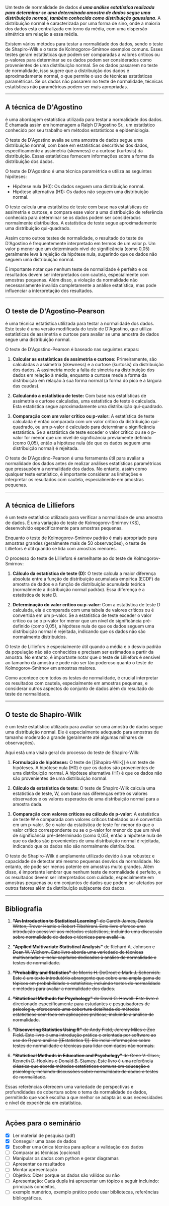Um teste de normalidade de dados ***é uma análise estatística realizada para determinar se uma determinada amostra de dados segue uma distribuição normal, também conhecida como distribuição gaussiana***. A distribuição normal é caracterizada por uma forma de sino, onde a maioria dos dados está centralizada em torno da média, com uma dispersão simétrica em relação a essa média.

Existem vários métodos para testar a normalidade dos dados, sendo o teste de Shapiro-Wilk e o teste de Kolmogorov-Smirnov exemplos comuns. Esses testes geram estatísticas que podem ser comparadas a valores críticos ou p-valores para determinar se os dados podem ser considerados como provenientes de uma distribuição normal. Se os dados passarem no teste de normalidade, isso sugere que a distribuição dos dados é aproximadamente normal, o que permite o uso de técnicas estatísticas paramétricas. Se os dados não passarem no teste de normalidade, técnicas estatísticas não paramétricas podem ser mais apropriadas.

-----------------------------------------------------------
## A técnica de D'Agostino 

é uma abordagem estatística utilizada para testar a normalidade dos dados. É chamada assim em homenagem a Ralph D'Agostino Sr., um estatístico conhecido por seu trabalho em métodos estatísticos e epidemiologia.

O teste de D'Agostino avalia se uma amostra de dados segue uma distribuição normal, com base em estatísticas descritivas dos dados, especificamente a assimetria (skewness) e a curtose (kurtosis) da distribuição. Essas estatísticas fornecem informações sobre a forma da distribuição dos dados.

O teste de D'Agostino é uma técnica paramétrica e utiliza as seguintes hipóteses:

- Hipótese nula (H0): Os dados seguem uma distribuição normal.
- Hipótese alternativa (H1): Os dados não seguem uma distribuição normal.

O teste calcula uma estatística de teste com base nas estatísticas de assimetria e curtose, e compara esse valor a uma distribuição de referência conhecida para determinar se os dados podem ser considerados normalmente distribuídos. A estatística de teste segue aproximadamente uma distribuição qui-quadrado.

Assim como outros testes de normalidade, o resultado do teste de D'Agostino é frequentemente interpretado em termos de um valor p. Um valor p menor que um determinado nível de significância (como 0,05) geralmente leva à rejeição da hipótese nula, sugerindo que os dados não seguem uma distribuição normal.

É importante notar que nenhum teste de normalidade é perfeito e os resultados devem ser interpretados com cautela, especialmente com amostras pequenas. Além disso, a violação da normalidade não necessariamente invalida completamente a análise estatística, mas pode influenciar a interpretação dos resultados.

--------------------

## O teste de D'Agostino-Pearson 

é uma técnica estatística utilizada para testar a normalidade dos dados. Este teste é uma versão modificada do teste de D'Agostino, que utiliza estatísticas de assimetria e curtose para avaliar se uma amostra de dados segue uma distribuição normal.

O teste de D'Agostino-Pearson é baseado nas seguintes etapas:

1. **Calcular as estatísticas de assimetria e curtose:** Primeiramente, são calculadas a assimetria (skewness) e a curtose (kurtosis) da distribuição dos dados. A assimetria mede a falta de simetria na distribuição dos dados em relação à média, enquanto a curtose mede a forma da distribuição em relação à sua forma normal (a forma do pico e a largura das caudas).
    
2. **Calculando a estatística de teste:** Com base nas estatísticas de assimetria e curtose calculadas, uma estatística de teste é calculada. Esta estatística segue aproximadamente uma distribuição qui-quadrado.
    
3. **Comparação com um valor crítico ou p-valor:** A estatística de teste calculada é então comparada com um valor crítico da distribuição qui-quadrado, ou um p-valor é calculado para determinar a significância estatística. Se a estatística de teste exceder o valor crítico ou se o p-valor for menor que um nível de significância previamente definido (como 0,05), então a hipótese nula (de que os dados seguem uma distribuição normal) é rejeitada.
    

O teste de D'Agostino-Pearson é uma ferramenta útil para avaliar a normalidade dos dados antes de realizar análises estatísticas paramétricas que pressupõem a normalidade dos dados. No entanto, assim como qualquer teste estatístico, é importante considerar as limitações e interpretar os resultados com cautela, especialmente em amostras pequenas.

-----------------

## A técnica de Lilliefors

é um teste estatístico utilizado para verificar a normalidade de uma amostra de dados. É uma variação do teste de Kolmogorov-Smirnov (KS), desenvolvido especificamente para amostras pequenas.

Enquanto o teste de Kolmogorov-Smirnov padrão é mais apropriado para amostras grandes (geralmente mais de 50 observações), o teste de Lilliefors é útil quando se lida com amostras menores.

O processo do teste de Lilliefors é semelhante ao do teste de Kolmogorov-Smirnov:

1. **Cálculo da estatística de teste (D):** O teste calcula a maior diferença absoluta entre a função de distribuição acumulada empírica (ECDF) da amostra de dados e a função de distribuição acumulada teórica (normalmente a distribuição normal padrão). Essa diferença é a estatística de teste D.
    
2. **Determinação do valor crítico ou p-valor:** Com a estatística de teste D calculada, ela é comparada com uma tabela de valores críticos ou é convertida em um p-valor. Se a estatística de teste exceder o valor crítico ou se o p-valor for menor que um nível de significância pré-definido (como 0,05), a hipótese nula de que os dados seguem uma distribuição normal é rejeitada, indicando que os dados não são normalmente distribuídos.
    

O teste de Lilliefors é especialmente útil quando a média e o desvio padrão da população não são conhecidos e precisam ser estimados a partir da amostra. No entanto, é importante notar que o teste de Lilliefors é sensível ao tamanho da amostra e pode não ser tão poderoso quanto o teste de Kolmogorov-Smirnov em amostras maiores.

Como acontece com todos os testes de normalidade, é crucial interpretar os resultados com cautela, especialmente em amostras pequenas, e considerar outros aspectos do conjunto de dados além do resultado do teste de normalidade.

--------------------

## O teste de Shapiro-Wilk 

é um teste estatístico utilizado para avaliar se uma amostra de dados segue uma distribuição normal. Ele é especialmente adequado para amostras de tamanho moderado a grande (geralmente até algumas milhares de observações).

Aqui está uma visão geral do processo do teste de Shapiro-Wilk:

1. **Formulação de hipóteses:** O teste de [[Shapiro-Wilk]] é um teste de hipóteses. A hipótese nula (H0) é que os dados são provenientes de uma distribuição normal. A hipótese alternativa (H1) é que os dados não são provenientes de uma distribuição normal.

2. **Cálculo da estatística de teste:** O teste de Shapiro-Wilk calcula uma estatística de teste, W, com base nas diferenças entre os valores observados e os valores esperados de uma distribuição normal para a amostra dada.

3. **Comparação com valores críticos ou cálculo do p-valor:** A estatística de teste W é comparada com valores críticos tabelados ou é convertida em um p-valor. Se o valor da estatística de teste for menor do que o valor crítico correspondente ou se o p-valor for menor do que um nível de significância pré-determinado (como 0,05), então a hipótese nula de que os dados são provenientes de uma distribuição normal é rejeitada, indicando que os dados não são normalmente distribuídos.

O teste de Shapiro-Wilk é amplamente utilizado devido à sua robustez e capacidade de detectar até mesmo pequenas desvios da normalidade. No entanto, ele pode ser menos potente em amostras muito grandes. Além disso, é importante lembrar que nenhum teste de normalidade é perfeito, e os resultados devem ser interpretados com cuidado, especialmente em amostras pequenas ou em conjuntos de dados que podem ser afetados por outros fatores além da distribuição subjacente dos dados.

---------------

## Bibliografia

1. ~~**"An Introduction to Statistical Learning"** de Gareth James, Daniela Witten, Trevor Hastie e Robert Tibshirani. Este livro oferece uma introdução acessível aos métodos estatísticos, incluindo uma discussão sobre normalidade de dados e técnicas para avaliá-la.~~

2. ~~**"Applied Multivariate Statistical Analysis"** de Richard A. Johnson e Dean W. Wichern. Este livro aborda uma variedade de técnicas multivariadas e inclui capítulos dedicados à análise de normalidade e testes de normalidade.~~

3. ~~**"Probability and Statistics"** de Morris H. DeGroot e Mark J. Schervish. Este é um texto introdutório abrangente que cobre uma ampla gama de tópicos em probabilidade e estatística, incluindo testes de normalidade e métodos para avaliar a normalidade dos dados.~~

4. ~~**"Statistical Methods for Psychology"** de David C. Howell. Este livro é direcionado especificamente para estudantes e pesquisadores de psicologia, oferecendo uma cobertura detalhada de métodos estatísticos com foco em aplicações práticas, incluindo a análise de normalidade.~~

5. ~~**"Discovering Statistics Using R"** de Andy Field, Jeremy Miles e Zoe Field. Este livro é uma introdução prática e orientada por software ao uso do R para análise [[Estatística 1]]. Ele inclui informações sobre testes de normalidade e técnicas para lidar com dados não normais.~~

6. ~~**"Statistical Methods in Education and Psychology"** de Gene V. Glass, Kenneth D. Hopkins e Donald B. Stamey. Este livro é uma referência clássica que aborda métodos estatísticos comuns em educação e psicologia, incluindo discussões sobre normalidade de dados e testes de normalidade.~~

Essas referências oferecem uma variedade de perspectivas e profundidades de cobertura sobre o tema da normalidade de dados, permitindo que você escolha a que melhor se adapta às suas necessidades e nível de experiência em estatística.

------------

## Ações para o seminário

- [x] Ler material de pesquisa (pdf)
- [x] Conseguir uma base de dados
- [x] Escolher uma única técnica para aplicar a validação dos dados
- [ ] Comparar as técnicas (opcional)
- [ ] Manipular os dados com python e gerar diagramas
- [ ] Apresentar os resultados
- [ ] Montar apresentação
- [ ] Objetivo: Dizer porque os dados são válidos ou não
- [ ] Apresentação: Cada dupla irá apresentar um tópico a seguir incluindo: principais conceitos,
- [ ] exemplo numérico, exemplo prático pode usar bibliotecas, referências bibliográficas.